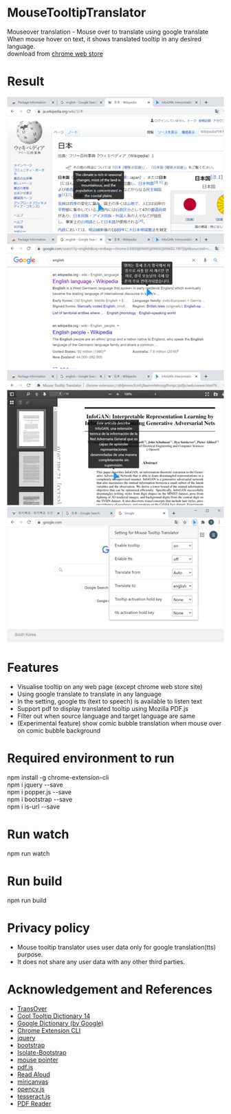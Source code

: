 # MouseTooltipTranslator   
Mouseover translation - Mouse over to translate using google translate        
When mouse hover on text, it shows translated tooltip in any desired language.      
download from [chrome web store](https://chrome.google.com/webstore/detail/mouse-tooltip-translator/hmigninkgibhdckiaphhmbgcghochdjc?hl=en)   

# Result   
![result](doc/screenshot_1.png)    
![result](doc/screenshot_2.png)     
![result](doc/screenshot_3.png)    
![result](doc/screenshot_4.png)    

# Features   
- Visualise tooltip on any web page (except chrome web store site)  
- Using google translate to translate in any language   
- In the setting, google tts (text to speech) is available to listen text   
- Support pdf to display translated tooltip using Mozilla PDF.js   
- Filter out when source language and target language are same    
- (Experimental feature) show comic bubble translation when mouse over on comic bubble background      
  
# Required environment to run    
npm install -g chrome-extension-cli      
npm i jquery --save   
npm i popper.js --save     
npm i bootstrap --save    
npm i is-url --save    


# Run watch   
npm run watch       

# Run build    
npm run build         

# Privacy policy
- Mouse tooltip translator uses user data only for google translation(tts) purpose.   
- It does not share any user data with any other third parties.   

# Acknowledgement and References  
- [TransOver](https://github.com/artemave/translate_onhover)     
- [Cool Tooltip Dictionary 14](https://github.com/yakolla/HoveringDictionary)     
- [Google Dictionary (by Google)](https://chrome.google.com/webstore/detail/google-dictionary-by-goog/mgijmajocgfcbeboacabfgobmjgjcoja?hl=en)     
- [Chrome Extension CLI](https://www.npmjs.com/package/chrome-extension-cli)     
- [jquery](https://www.npmjs.com/package/jquery)    
- [bootstrap](https://www.npmjs.com/package/bootstrap)     
- [Isolate-Bootstrap](https://github.com/cryptoapi/Isolate-Bootstrap-4.1-CSS-Themes)    
- [mouse pointer](https://www.flaticon.com/free-icon/mouse-pointer_889858?term=mouse&page=1&position=34&related_item_id=889858)    
- [pdf.js](https://mozilla.github.io/pdf.js/)    
- [Read Aloud]( https://github.com/ken107/read-aloud)     
- [miricanvas](https://www.miricanvas.com/)
- [opencv.js](https://docs.opencv.org/4.5.1/df/df7/tutorial_js_table_of_contents_setup.html)
- [tesseract.js](https://github.com/naptha/tesseract.js)
- [PDF Reader](https://github.com/Emano-Waldeck/pdf-reader)




